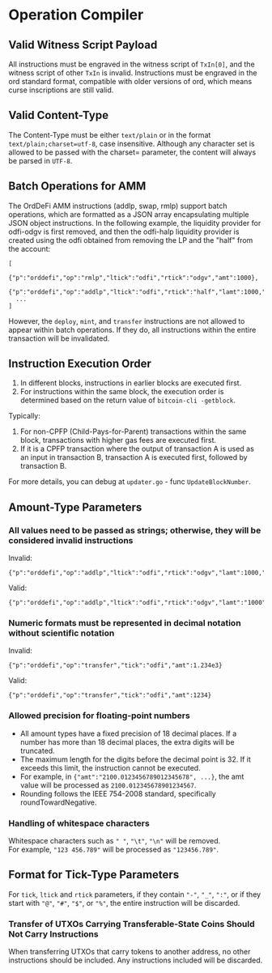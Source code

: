 # Operation Compiler

## Valid Witness Script Payload

All instructions must be engraved in the witness script of `TxIn[0]`, and the witness script of other `TxIn` is invalid.
Instructions must be engraved in the ord standard format, compatible with older versions of ord, which means curse inscriptions are still valid.

## Valid Content-Type

The Content-Type must be either `text/plain` or in the format `text/plain;charset=utf-8`, case insensitive.
Although any character set is allowed to be passed with the charset= parameter, the content will always be parsed in `UTF-8`.

## Batch Operations for AMM

The OrdDeFi AMM instructions (addlp, swap, rmlp) support batch operations, which are formatted as a JSON array encapsulating multiple JSON object instructions. In the following example, the liquidity provider for odfi-odgv is first removed, and then the odfi-halp liquidity provider is created using the odfi obtained from removing the LP and the "half" from the account:

```
[
  {"p":"orddefi","op":"rmlp","ltick":"odfi","rtick":"odgv","amt":1000},
  {"p":"orddefi","op":"addlp","ltick":"odfi","rtick":"half","lamt":1000,"ramt":1000},
  ...
]
```

However, the `deploy`, `mint`, and `transfer` instructions are not allowed to appear within batch operations. If they do, all instructions within the entire transaction will be invalidated.

## Instruction Execution Order

1. In different blocks, instructions in earlier blocks are executed first.  
2. For instructions within the same block, the execution order is determined based on the return value of `bitcoin-cli -getblock`.   

Typically:  

1. For non-CPFP (Child-Pays-for-Parent) transactions within the same block, transactions with higher gas fees are executed first.  
2. If it is a CPFP transaction where the output of transaction A is used as an input in transaction B, transaction A is executed first, followed by transaction B. 

For more details, you can debug at `updater.go` - func `UpdateBlockNumber`.

## Amount-Type Parameters

### All values need to be passed as strings; otherwise, they will be considered invalid instructions

Invalid:

```
{"p":"orddefi","op":"addlp","ltick":"odfi","rtick":"odgv","lamt":1000,"ramt":1000}
```

Valid:

```
{"p":"orddefi","op":"addlp","ltick":"odfi","rtick":"odgv","lamt":"1000","ramt":"1000"}
```

### Numeric formats must be represented in decimal notation without scientific notation

Invalid:

```
{"p":"orddefi","op":"transfer","tick":"odfi","amt":1.234e3}
```

Valid:

```
{"p":"orddefi","op":"transfer","tick":"odfi","amt":1234}
```

### Allowed precision for floating-point numbers

* All amount types have a fixed precision of 18 decimal places. If a number has more than 18 decimal places, the extra digits will be truncated.  
* The maximum length for the digits before the decimal point is 32. If it exceeds this limit, the instruction cannot be executed.  
* For example, in `{"amt":"2100.0123456789012345678", ...}`, the amt value will be processed as `2100.012345678901234567`.  
* Rounding follows the IEEE 754-2008 standard, specifically roundTowardNegative.  

### Handling of whitespace characters

Whitespace characters such as `" "`, `"\t"`, `"\n"` will be removed.  
For example, `"123 456.789"` will be processed as `"123456.789"`.

## Format for Tick-Type Parameters

For `tick`, `ltick` and `rtick` parameters, if they contain `"-"`, `"_"`, `":"`, or if they start with `"@"`, `"#"`, `"$"`, or `"%"`, the entire instruction will be discarded.  

### Transfer of UTXOs Carrying Transferable-State Coins Should Not Carry Instructions

When transferring UTXOs that carry tokens to another address, no other instructions should be included. Any instructions included will be discarded.
